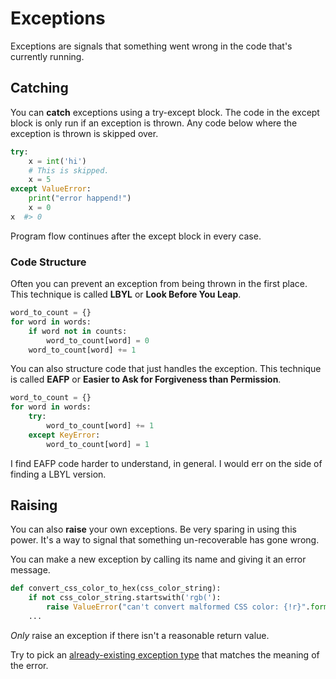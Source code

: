 # Exceptions
Exceptions are signals that something went wrong in the code that's currently running.

## Catching
You can **catch** exceptions using a try-except block.
The code in the except block is only run if an exception is thrown.
Any code below where the exception is thrown is skipped over.
```py
try:
    x = int('hi')
    # This is skipped.
    x = 5
except ValueError:
    print("error happend!")
    x = 0
x  #> 0
```

Program flow continues after the except block in every case.

### Code Structure
Often you can prevent an exception from being thrown in the first place.
This technique is called **LBYL** or **Look Before You Leap**.
```py
word_to_count = {}
for word in words:
    if word not in counts:
        word_to_count[word] = 0
    word_to_count[word] += 1
```

You can also structure code that just handles the exception.
This technique is called **EAFP** or **Easier to Ask for Forgiveness than Permission**.
```py
word_to_count = {}
for word in words:
    try:
        word_to_count[word] += 1
    except KeyError:
        word_to_count[word] = 1
```

I find EAFP code harder to understand, in general.
I would err on the side of finding a LBYL version.

## Raising
You can also **raise** your own exceptions.
Be very sparing in using this power.
It's a way to signal that something un-recoverable has gone wrong.

You can make a new exception by calling its name and giving it an error message.

```py
def convert_css_color_to_hex(css_color_string):
    if not css_color_string.startswith('rgb('):
        raise ValueError("can't convert malformed CSS color: {!r}".format(css_color_string))
    ...
```

_Only_ raise an exception if there isn't a reasonable return value.

Try to pick an [already-existing exception type](https://docs.python.org/3/library/exceptions.html#concrete-exceptions) that matches the meaning of the error.
